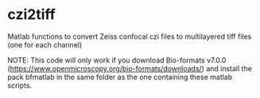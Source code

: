 # czi2tiff
Matlab functions to convert Zeiss confocal czi files to multilayered tiff files (one for each channel) 

NOTE: This code will only work if you download Bio-formats v7.0.0 (https://www.openmicroscopy.org/bio-formats/downloads/) and install the pack bfmatlab in the same folder as the one containing these matlab scripts. 
